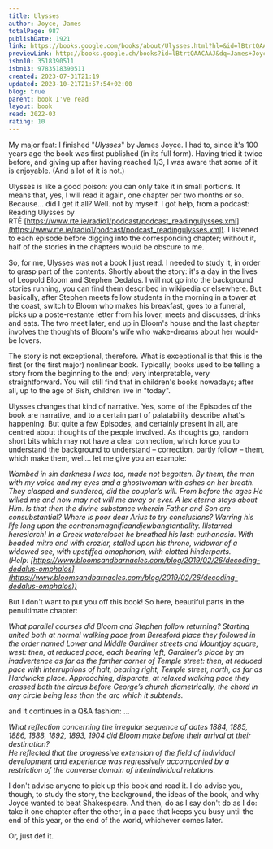 ```yaml
---
title: Ulysses
author: Joyce, James
totalPage: 987
publishDate: 1921
link: https://books.google.com/books/about/Ulysses.html?hl=&id=lBtrtQAACAAJ
previewLink: http://books.google.ch/books?id=lBtrtQAACAAJ&dq=James+Joyce,+Ulysses&hl=&as_pt=BOOKS&cd=1&source=gbs_api
isbn10: 3518390511
isbn13: 9783518390511
created: 2023-07-31T21:19
updated: 2023-10-21T21:57:54+02:00
blog: true
parent: book I've read
layout: book
read: 2022-03
rating: 10
---
```


My major feat: I finished "_Ulysses_" by James Joyce. I had to, since it's 100 years ago the book was first published (in its full form). Having tried it twice before, and giving up after having reached 1/3, I was aware that some of it is enjoyable. (And a lot of it is not.)  

Ulysses is like a good poison: you can only take it in small portions. It means that, yes, I will read it again, one chapter per two months or so. Because... did I get it all? Well. not by myself. I got help, from a podcast: Reading Ulysses by RTÉ [https://www.rte.ie/radio1/podcast/podcast_readingulysses.xml](https://www.rte.ie/radio1/podcast/podcast_readingulysses.xml). I listened to each episode before digging into the corresponding chapter; without it, half of the stories in the chapters would be obscure to me.  

So, for me, Ulysses was not a book I just read. I needed to study it, in order to grasp part of the contents. Shortly about the story: it's a day in the lives of Leopold Bloom and Stephen Dedalus. I will not go into the background stories running, you can find them described in wikipedia or elsewhere. But basically, after Stephen meets fellow students in the morning in a tower at the coast, switch to Bloom who makes his breakfast, goes to a funeral, picks up a poste-restante letter from his lover, meets and discusses, drinks and eats. The two meet later, end up in Bloom's house and the last chapter involves the thoughts of Bloom's wife who wake-dreams about her would-be lovers.  

The story is not exceptional, therefore. What is exceptional is that this is the first (or the first major) nonlinear book. Typically, books used to be telling a story from the beginning to the end; very interpretable, very straightforward. You will still find that in children's books nowadays; after all, up to the age of 6ish, children live in "today".  

Ulysses changes that kind of narrative. Yes, some of the Episodes of the book are narrative, and to a certain part of palatability describe what's happening. But quite a few Episodes, and certainly present in all, are centred about thoughts of the people involved. As thoughts go, random short bits which may not have a clear connection, which force you to understand the background to understand – correction, partly follow – them, which make them, well... let me give you an example:  

_Wombed in sin darkness I was too, made not begotten. By them, the man with my voice and my eyes and a ghostwoman with ashes on her breath. They clasped and sundered, did the coupler’s will. From before the ages He willed me and now may not will me away or ever. A lex eterna stays about Him. Is that then the divine substance wherein Father and Son are consubstantial? Where is poor dear Arius to try conclusions? Warring his life long upon the contransmagnificandjewbangtantiality. Illstarred heresiarch! In a Greek watercloset he breathed his last: euthanasia. With beaded mitre and with crozier, stalled upon his throne, widower of a widowed see, with upstiffed omophorion, with clotted hinderparts.  
(Help: [https://www.bloomsandbarnacles.com/blog/2019/02/26/decoding-dedalus-omphalos](https://www.bloomsandbarnacles.com/blog/2019/02/26/decoding-dedalus-omphalos))_

But I don't want to put you off this book! So here, beautiful parts in the penultimate chapter:  

_What parallel courses did Bloom and Stephen follow returning? 
Starting united both at normal walking pace from Beresford place they followed in the order named Lower and Middle Gardiner streets and Mountjoy square, west: then, at reduced pace, each bearing left, Gardiner’s place by an inadvertence as far as the farther corner of Temple street: then, at reduced pace with interruptions of halt, bearing right, Temple street, north, as far as Hardwicke place. Approaching, disparate, at relaxed walking pace they crossed both the circus before George’s church diametrically, the chord in any circle being less than the arc which it subtends._  

and it continues in a Q&A fashion: ...  

_What reflection concerning the irregular sequence of dates 1884, 1885, 1886, 1888, 1892, 1893, 1904 did Bloom make before their arrival at their destination?  
He reflected that the progressive extension of the field of individual development and experience was regressively accompanied by a restriction of the converse domain of interindividual relations._

I don't advise anyone to pick up this book and read it. I do advise you, though, to study the story, the background, the ideas of the book, and why Joyce wanted to beat Shakespeare. And then, do as I say don't do as I do: take it one chapter after the other, in a pace that keeps you busy until the end of this year, or the end of the world, whichever comes later.   

Or, just def it.